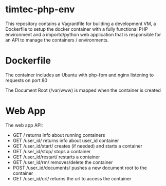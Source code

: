 timtec-php-env
==============

This repository contains a Vagrantfile for building a development VM,
a Dockerfile to setup the docker container with a fully functional PHP
environment and a importd/python web application that is responsible for
an API to manage the containers / environments.

Dockerfile
==========

The container includes an Ubuntu with php-fpm and nginx listening to requests
on port 80

The Document Root (/var/www) is mapped when the container is created

Web App
=======

The web app API:

- GET / returns info about running containers
- GET /user_id/ returns info about user_id container
- GET /user_id/start/ creates (if needed) and starts a container
- GET /user_id/stop/ stops a container
- GET /user_id/restart/ restarts a container
- GET /user_id/rm/ removes/delete the container
- POST /user_id/documents/ pushes a new document root to the container
- GET /user_id/url/ returns the url to access the container

